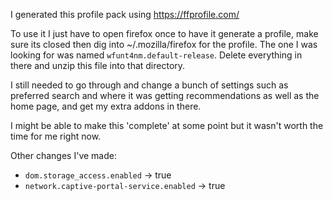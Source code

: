 I generated this profile pack using https://ffprofile.com/

To use it I just have to open firefox once to have it generate a profile, make
sure its closed then dig into ~/.mozilla/firefox for the profile. The one I was
looking for was named `wfunt4nm.default-release`. Delete everything in there
and unzip this file into that directory.

I still needed to go through and change a bunch of settings such as preferred
search and where it was getting recommendations as well as the home page, and
get my extra addons in there.

I might be able to make this 'complete' at some point but it wasn't worth the
time for me right now.

Other changes I've made:

* `dom.storage_access.enabled` -> true
* `network.captive-portal-service.enabled` -> true

